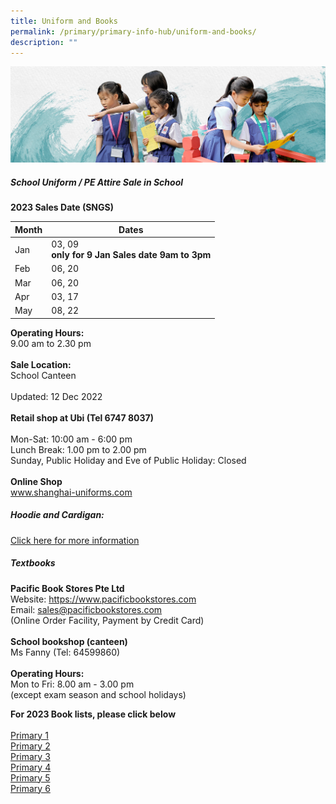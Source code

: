 ```yaml
---
title: Uniform and Books
permalink: /primary/primary-info-hub/uniform-and-books/
description: ""
---
```

![](/images/01%20Banner%20Photos/info-hub.jpg)

##### **School Uniform / PE Attire Sale in School**

**2023 Sales Date (SNGS)**



| Month | Dates |
| -------- | -------- |
| Jan     | 03, 09<br>**only for 9 Jan Sales date 9am to 3pm**     |
| Feb     | 06, 20     |
| Mar     | 06, 20     |
| Apr     | 03, 17     |
| May     | 08, 22     |

**Operating Hours:**<br>9.00 am to 2.30 pm<br><br>
**Sale Location:**<br>School Canteen<br><br> Updated: 12 Dec 2022<br><br>
**Retail shop at Ubi (Tel 6747 8037)**<br><br>
Mon-Sat: 10:00 am - 6:00 pm<br>
Lunch Break: 1.00 pm to 2.00 pm<br>
Sunday, Public Holiday and Eve of Public Holiday: Closed<br><br>
**Online Shop**<br>
<a href="http://www.shanghai-uniforms.com/">www.shanghai-uniforms.com</a>

##### **Hoodie and Cardigan:**

[Click here for more information](https://www.magdalene.com.sg/chijstnicholas)



##### **Textbooks**
**Pacific Book Stores Pte Ltd**<br>
Website:  https://www.pacificbookstores.com<br>Email: sales@pacificbookstores.com<br>
(Online Order Facility, Payment by Credit Card)<br><br>
**School bookshop (canteen)**<br>
Ms Fanny (Tel: 64599860)<br><br>
**Operating Hours:**<br>
Mon to Fri: 8.00 am - 3.00 pm<br>(except exam season and school holidays)<br>

**For 2023 Book lists, please click below**<br><br>
[Primary 1](/files/p1%20booklist.pdf)<br>[Primary 2](/files/p2%20booklist.pdf)<br>[Primary 3](/files/p3%20booklist.pdf)<br>[Primary 4](/files/p4%20booklist.pdf)<br>[Primary 5](/files/p5%20booklist.pdf)<br>[Primary 6](/files/p6%20booklist.pdf)